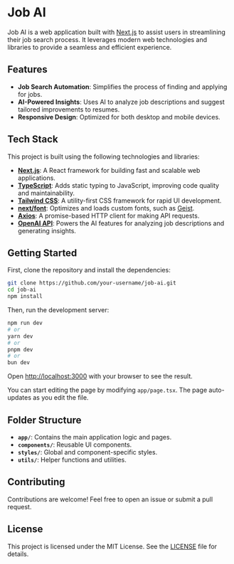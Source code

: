 # Job AI

Job AI is a web application built with [Next.js](https://nextjs.org) to assist users in streamlining their job search process. It leverages modern web technologies and libraries to provide a seamless and efficient experience.

## Features

- **Job Search Automation**: Simplifies the process of finding and applying for jobs.
- **AI-Powered Insights**: Uses AI to analyze job descriptions and suggest tailored improvements to resumes.
- **Responsive Design**: Optimized for both desktop and mobile devices.

## Tech Stack

This project is built using the following technologies and libraries:

- **[Next.js](https://nextjs.org)**: A React framework for building fast and scalable web applications.
- **[TypeScript](https://www.typescriptlang.org)**: Adds static typing to JavaScript, improving code quality and maintainability.
- **[Tailwind CSS](https://tailwindcss.com)**: A utility-first CSS framework for rapid UI development.
- **[next/font](https://nextjs.org/docs/app/building-your-application/optimizing/fonts)**: Optimizes and loads custom fonts, such as [Geist](https://vercel.com/font).
- **[Axios](https://axios-http.com)**: A promise-based HTTP client for making API requests.
- **[OpenAI API](https://platform.openai.com/docs)**: Powers the AI features for analyzing job descriptions and generating insights.

## Getting Started

First, clone the repository and install the dependencies:

```bash
git clone https://github.com/your-username/job-ai.git
cd job-ai
npm install
```

Then, run the development server:

```bash
npm run dev
# or
yarn dev
# or
pnpm dev
# or
bun dev
```

Open [http://localhost:3000](http://localhost:3000) with your browser to see the result.

You can start editing the page by modifying `app/page.tsx`. The page auto-updates as you edit the file.

## Folder Structure

- **`app/`**: Contains the main application logic and pages.
- **`components/`**: Reusable UI components.
- **`styles/`**: Global and component-specific styles.
- **`utils/`**: Helper functions and utilities.

## Contributing

Contributions are welcome! Feel free to open an issue or submit a pull request.

## License

This project is licensed under the MIT License. See the [LICENSE](LICENSE) file for details.


